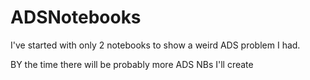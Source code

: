 # ADSNotebooks

I've started with only 2 notebooks to show a weird ADS problem I had.

BY the time there will be probably more ADS NBs I'll create
